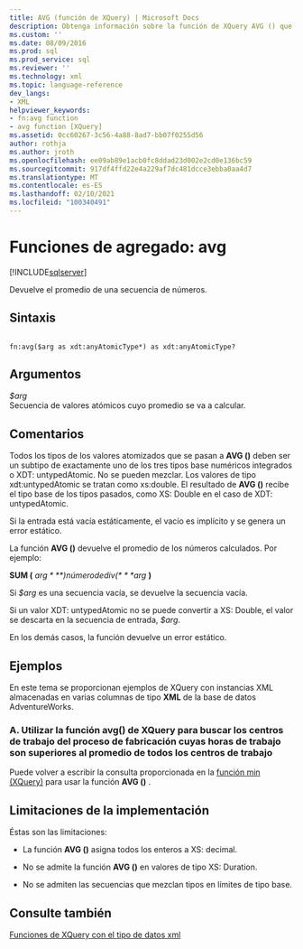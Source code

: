 ```yaml
---
title: AVG (función de XQuery) | Microsoft Docs
description: Obtenga información sobre la función de XQuery AVG () que devuelve el promedio de una secuencia especificada de números.
ms.custom: ''
ms.date: 08/09/2016
ms.prod: sql
ms.prod_service: sql
ms.reviewer: ''
ms.technology: xml
ms.topic: language-reference
dev_langs:
- XML
helpviewer_keywords:
- fn:avg function
- avg function [XQuery]
ms.assetid: 0cc60267-3c56-4a88-8ad7-bb07f0255d56
author: rothja
ms.author: jroth
ms.openlocfilehash: ee09ab89e1acb0fc8ddad23d002e2cd0e136bc59
ms.sourcegitcommit: 917df4ffd22e4a229af7dc481dcce3ebba0aa4d7
ms.translationtype: MT
ms.contentlocale: es-ES
ms.lasthandoff: 02/10/2021
ms.locfileid: "100340491"
---
```

# <a name="aggregate-functions---avg"></a>Funciones de agregado: avg
[!INCLUDE[sqlserver](../includes/applies-to-version/sqlserver.md)]

  Devuelve el promedio de una secuencia de números.  
  
## <a name="syntax"></a>Sintaxis  
  
```  
  
fn:avg($arg as xdt:anyAtomicType*) as xdt:anyAtomicType?  
```  
  
## <a name="arguments"></a>Argumentos  
 *$arg*  
 Secuencia de valores atómicos cuyo promedio se va a calcular.  
  
## <a name="remarks"></a>Comentarios  
 Todos los tipos de los valores atomizados que se pasan a **AVG ()** deben ser un subtipo de exactamente uno de los tres tipos base numéricos integrados o XDT: untypedAtomic. No se pueden mezclar. Los valores de tipo xdt:untypedAtomic se tratan como xs:double. El resultado de **AVG ()** recibe el tipo base de los tipos pasados, como XS: Double en el caso de XDT: untypedAtomic.  
  
 Si la entrada está vacía estáticamente, el vacío es implícito y se genera un error estático.  
  
 La función **AVG ()** devuelve el promedio de los números calculados. Por ejemplo:  
  
 **SUM (** *$arg* **) número de div (** *$arg* **)**  
  
 Si *$arg* es una secuencia vacía, se devuelve la secuencia vacía.  
  
 Si un valor XDT: untypedAtomic no se puede convertir a XS: Double, el valor se descarta en la secuencia de entrada, *$arg*.  
  
 En los demás casos, la función devuelve un error estático.  
  
## <a name="examples"></a>Ejemplos  
 En este tema se proporcionan ejemplos de XQuery con instancias XML almacenadas en varias columnas de tipo **XML** de la base de datos AdventureWorks.  
  
### <a name="a-using-the-avg-xquery-function-to-find-work-center-locations-in-the-manufacturing-process-in-which-labor-hours-are-greater-than-the-average-for-all-work-center-locations"></a>A. Utilizar la función avg() de XQuery para buscar los centros de trabajo del proceso de fabricación cuyas horas de trabajo son superiores al promedio de todos los centros de trabajo  
 Puede volver a escribir la consulta proporcionada en la [función min (XQuery)](../xquery/aggregate-functions-min.md) para usar la función **AVG ()** .  
  
## <a name="implementation-limitations"></a>Limitaciones de la implementación  
 Éstas son las limitaciones:  
  
-   La función **AVG ()** asigna todos los enteros a XS: decimal.  
  
-   No se admite la función **AVG ()** en valores de tipo XS: Duration.  
  
-   No se admiten las secuencias que mezclan tipos en límites de tipo base.  
  
## <a name="see-also"></a>Consulte también  
 [Funciones de XQuery con el tipo de datos xml](../xquery/xquery-functions-against-the-xml-data-type.md)  
  
  
